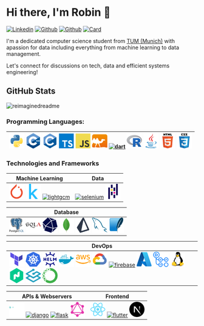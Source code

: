 # Hi there, I'm Robin 👋

[![Linkedin](https://img.shields.io/badge/-LinkedIn-blue?style=flat&logo=Linkedin&logoColor=white)](https://www.linkedin.com/in/robin-holzinger/)
[![Github](https://img.shields.io/github/followers/robinholzi?label=Follow&style=flat&logo=Github&logoColor=white)](https://github.com/robinholzi)
[![Github](https://img.shields.io/badge/-Github-000?style=flat&logo=Github&logoColor=white)](https://github.com/robinholzi)
[![Card](https://img.shields.io/badge/-Card-orange?style=flat&logo=appveyor&logoColor=white)](https://robinh.me)

I'm a dedicated computer science student from [TUM (Munich)](https://www.tum.de/en/) with apassion for data including everything from machine learning to data management.

Let's connect for discussions on tech, data and efficient systems engineering!

## GitHub Stats
<img src="https://myreadme.vercel.app/api/embed/robinholzi?panels=userstatistics,toprepositories,commitgraph" alt="reimaginedreadme" /> 

### Programming Languages:

| [<img src="https://raw.githubusercontent.com/devicons/devicon/master/icons/python/python-original.svg" alt="python" width="40" height="40"/>](https://www.python.org) [<img src="https://raw.githubusercontent.com/devicons/devicon/master/icons/cplusplus/cplusplus-original.svg" alt="cplusplus" width="40" height="40"/>](https://www.w3schools.com/cpp/) [<img src="https://raw.githubusercontent.com/devicons/devicon/master/icons/c/c-original.svg" alt="c" width="40" height="40"/>](https://www.cprogramming.com/) [<img src="https://raw.githubusercontent.com/devicons/devicon/master/icons/typescript/typescript-original.svg" alt="typescript" width="40" height="40"/>](https://www.typescriptlang.org/) [<img src="https://raw.githubusercontent.com/devicons/devicon/master/icons/javascript/javascript-original.svg" alt="javascript" width="40" height="40"/>](https://developer.mozilla.org/en-US/docs/Web/JavaScript) [<img src="https://github.com/devicons/devicon/raw/master/icons/ocaml/ocaml-original.svg" alt="ocaml" width="40" height="40"/>](https://ocaml.org/) [<img src="https://www.vectorlogo.zone/logos/dartlang/dartlang-icon.svg" alt="dart" width="40" height="40"/>](https://dart.dev) [<img src="https://github.com/devicons/devicon/raw/master/icons/r/r-original.svg" alt="rlang" width="40" height="40"/>](https://www.r-project.org/) [<img src="https://raw.githubusercontent.com/devicons/devicon/master/icons/java/java-original.svg" alt="java" width="40" height="40"/>](https://www.java.com) [<img src="https://raw.githubusercontent.com/devicons/devicon/master/icons/html5/html5-original-wordmark.svg" alt="html5" width="40" height="40"/>](https://www.w3.org/html/) [<img src="https://raw.githubusercontent.com/devicons/devicon/master/icons/css3/css3-original-wordmark.svg" alt="css3" width="40" height="40"/>](https://www.w3schools.com/css/) |
| --- |

### Technologies and Frameworks

| Machine Learning | Data | 
| ---------------- | ---- | 
| [<img src="https://raw.githubusercontent.com/devicons/devicon/master/icons/pytorch/pytorch-original.svg" alt="pytorch" width="40" height="40"/>](https://pytorch.org/) [<img src="https://raw.githubusercontent.com/devicons/devicon/master/icons/kaggle/kaggle-original.svg" alt="kaggle" width="40" height="40"/>](https://www.kaggle.com/) [<img src="https://upload.wikimedia.org/wikipedia/commons/d/d9/LightGBM_logo_black_text.svg" alt="lightgcm" width="40" height="40"/>](https://lightgbm.readthedocs.io/en/stable/) | [<img src="https://raw.githubusercontent.com/detain/svg-logos/780f25886640cef088af994181646db2f6b1a3f8/svg/selenium-logo.svg" alt="selenium" width="40" height="40"/>](https://www.selenium.dev) [<img src="https://github.com/devicons/devicon/raw/master/icons/pandas/pandas-original.svg" alt="pandas" width="40" height="40"/>](https://pandas.pydata.org/) |

| Database |
| -------- |
| [<img src="https://raw.githubusercontent.com/devicons/devicon/master/icons/postgresql/postgresql-original-wordmark.svg" alt="postgresql" width="40" height="40"/>](https://www.postgresql.org) [<img src="https://github.com/devicons/devicon/raw/master/icons/sqlalchemy/sqlalchemy-original.svg" alt="sqlalchemy" width="40" height="40"/>](https://www.sqlalchemy.org/) [<img src="https://github.com/devicons/devicon/raw/master/icons/influxdb/influxdb-original.svg" alt="influxdb" width="40" height="40"/>](https://www.influxdata.com/) [<img src="https://github.com/devicons/devicon/raw/master/icons/mongodb/mongodb-original.svg" alt="mongodb" width="40" height="40"/>](https://www.mongodb.com/) [<img src="https://github.com/devicons/devicon/raw/master/icons/prisma/prisma-original.svg" alt="prisma-orm" width="40" height="40"/>](https://www.prisma.io/) [<img src="https://github.com/devicons/devicon/raw/master/icons/mysql/mysql-original.svg" alt="mysql" width="40" height="40"/>](https://www.mysql.com/) [<img src="https://raw.githubusercontent.com/devicons/devicon/master/icons/sqlite/sqlite-original.svg" alt="sqlite" width="40" height="40"/>](https://www.sqlite.org/) |

| DevOps |
| ------ |
| [<img src="https://github.com/devicons/devicon/raw/master/icons/terraform/terraform-original.svg" alt="terraform" width="40" height="40"/>](https://www.terraform.io/) [<img src="https://github.com/devicons/devicon/raw/master/icons/kubernetes/kubernetes-original.svg" alt="kubernetes" width="40" height="40"/>](https://kubernetes.io/) [<img src="https://github.com/devicons/devicon/raw/master/icons/helm/helm-original.svg" alt="helm" width="40" height="40"/>](https://helm.sh/) [<img src="https://github.com/devicons/devicon/raw/master/icons/docker/docker-plain.svg" alt="docker" width="40" height="40"/>](https://www.docker.com/) [<img src="https://raw.githubusercontent.com/devicons/devicon/master/icons/amazonwebservices/amazonwebservices-plain-wordmark.svg" alt="aws" width="40" height="40"/>](https://aws.amazon.com) [<img src="https://github.com/devicons/devicon/raw/master/icons/googlecloud/googlecloud-original.svg" alt="googlecloudplatform" width="40" height="40"/>](https://cloud.google.com/) [<img src="https://www.vectorlogo.zone/logos/firebase/firebase-icon.svg" alt="firebase" width="40" height="40"/>](https://firebase.google.com/) [<img src="https://raw.githubusercontent.com/devicons/devicon/master/icons/azure/azure-original.svg" alt="azure" width="40" height="40"/>](https://azure.microsoft.com/) [<img src="https://github.com/devicons/devicon/raw/master/icons/githubactions/githubactions-plain.svg" alt="github-actions" width="40" height="40"/>](https://docs.github.com/en/actions) [<img src="https://raw.githubusercontent.com/devicons/devicon/master/icons/linux/linux-original.svg" alt="linux" width="40" height="40"/>](https://www.linux.org/) [<img src="https://github.com/devicons/devicon/raw/master/icons/nomad/nomad-original.svg" alt="nomad" width="40" height="40"/>](https://www.nomadproject.io/) [<img src="https://github.com/devicons/devicon/raw/master/icons/traefikproxy/traefikproxy-original.svg" alt="traefik" width="40" height="40"/>](https://traefik.io/traefik/) [<img src="https://raw.githubusercontent.com/devicons/devicon/master/icons/anaconda/anaconda-original.svg" alt="conda" width="40" height="40"/>](https://conda.io/projects/conda/en/latest/user-guide/getting-started.html) |

| APIs & Webservers | Frontend |
| --- | --- |
| [<img src="https://raw.githubusercontent.com/devicons/devicon/master/icons/grpc/grpc-original.svg" alt="grpc" width="40" height="40"/>](https://grpc.io/) [<img src="https://cdn.worldvectorlogo.com/logos/django.svg" alt="django" width="40" height="40"/>](https://www.djangoproject.com/) [<img src="https://www.vectorlogo.zone/logos/pocoo_flask/pocoo_flask-icon.svg" alt="flask" width="40" height="40"/>](https://flask.palletsprojects.com/) [<img src="https://github.com/devicons/devicon/raw/master/icons/graphql/graphql-plain.svg" alt="graphql" width="40" height="40"/>](https://graphql.org/) | [<img src="https://github.com/devicons/devicon/raw/master/icons/react/react-original.svg" alt="React" width="40" height="40"/>](https://react.dev/) [<img src="https://www.vectorlogo.zone/logos/flutterio/flutterio-icon.svg" alt="flutter" width="40" height="40"/>](https://flutter.dev) [<img src="https://github.com/devicons/devicon/raw/master/icons/nextjs/nextjs-original.svg" alt="nextjs" width="40" height="40"/>](https://nextjs.org/) |
